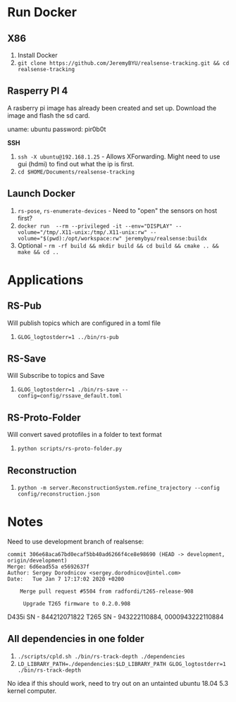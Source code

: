 

# Run Docker

## X86

1. Install Docker
2. `git clone https://github.com/JeremyBYU/realsense-tracking.git && cd realsense-tracking`

## Rasperry PI 4

A rasberry pi image has already been created and set up. Download the image and flash the sd card.

uname: ubuntu
password: pir0b0t

**SSH**
1. `ssh -X ubuntu@192.168.1.25` - Allows XForwarding. Might need to use gui (hdmi) to find out what the ip is first.
2. `cd $HOME/Documents/realsense-tracking`

## Launch Docker

1. `rs-pose`, `rs-enumerate-devices` - Need to "open" the sensors on host first?
2. `docker run  --rm --privileged -it --env="DISPLAY" --volume="/tmp/.X11-unix:/tmp/.X11-unix:rw" --volume="$(pwd):/opt/workspace:rw" jeremybyu/realsense:buildx`
3. Optional - `rm -rf build && mkdir build && cd build && cmake .. && make && cd ..`

# Applications

## RS-Pub

Will publish topics which are configured in a toml file

1. `GLOG_logtostderr=1 ../bin/rs-pub`

## RS-Save

Will Subscribe to topics and Save

1. `GLOG_logtostderr=1 ./bin/rs-save --config=config/rssave_default.toml`

## RS-Proto-Folder

Will convert saved protofiles in a folder to text format

1. `python scripts/rs-proto-folder.py`

## Reconstruction

1. `python -m server.ReconstructionSystem.refine_trajectory --config config/reconstruction.json`

# Notes

Need to use development branch of realsense: 

```
commit 306e68aca67bd0ecaf5bb40ad6266f4ce8e98690 (HEAD -> development, origin/development)
Merge: 6d6ead55a e5692637f
Author: Sergey Dorodnicov <sergey.dorodnicov@intel.com>
Date:   Tue Jan 7 17:17:02 2020 +0200

    Merge pull request #5504 from radfordi/t265-release-908
    
     Upgrade T265 firmware to 0.2.0.908
```

D435i SN - 844212071822
T265 SN - 943222110884, 0000943222110884

## All dependencies in one folder

1. `./scripts/cpld.sh ./bin/rs-track-depth ./dependencies`
2. `LD_LIBRARY_PATH=./dependencies:$LD_LIBRARY_PATH GLOG_logtostderr=1 ./bin/rs-track-depth`

No idea if this should work, need to try out on an untainted ubuntu 18.04 5.3 kernel computer.
